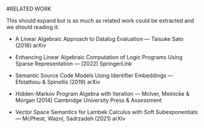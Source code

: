 #RELATED WORK

This should expand but is as much as related work could be extracted and we should reading it:

- A Linear Algebraic Approach to Datalog Evaluation — Taisuke Sato (2016) 
arXiv

- Enhancing Linear Algebraic Computation of Logic Programs Using Sparse Representation — (2022) 
SpringerLink

- Semantic Source Code Models Using Identifier Embeddings — Efstathiou & Spinellis (2019) 
arXiv

- Hidden-Markov Program Algebra with Iteration — McIver, Meinicke & Morgan (2014) 
Cambridge University Press & Assessment

- Vector Space Semantics for Lambek Calculus with Soft Subexponentials — McPheat, Wazni, Sadrzadeh (2021) 
arXiv
